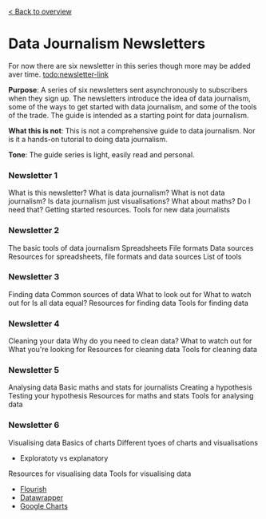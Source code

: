 [< Back to overview](README.md)

# Data Journalism Newsletters

For now there are six newsletter in this series though more may be added aver time. [todo:newsletter-link](Issues.md)

**Purpose**: A series of six newsletters sent asynchronously to subscribers when they sign up. The newsletters introduce the idea of data journalism, some of the ways to get started with data journalism, and some of the tools of the trade. The guide is intended as a starting point for data journalism.

**What this is not**: This is not a comprehensive guide to data journalism. Nor is it a hands-on tutorial to doing data journalism.

**Tone**: The guide series is light, easily read and personal.

### Newsletter 1

What is this newsletter?
What is data journalism?
What is not data journalism?
Is data journalism just visualisations?
What about maths? Do I need that?
Getting started resources.
Tools for new data journalists

### Newsletter 2

The basic tools of data journalism
Spreadsheets
File formats
Data sources
Resources for spreadsheets, file formats and data sources
List of tools

### Newsletter 3

Finding data
Common sources of data
What to look out for
What to watch out for
Is all data equal?
Resources for finding data
Tools for finding data

### Newsletter 4

Cleaning your data
Why do you need to clean data?
What to watch out for
What you're looking for
Resources for cleaning data
Tools for cleaning data

### Newsletter 5

Analysing data
Basic maths and stats for journalists
Creating a hypothesis
Testing your hypothesis
Resources for maths and stats
Tools for analysing data

### Newsletter 6

Visualising data
Basics of charts
Different tyoes of charts and visualisations

- Exploratoty vs explanatory

Resources for visualising data
Tools for visualising data

- [Flourish](https://Flourish.studio)
- [Datawrapper](https://datawrapper.de)
- [Google Charts](drive.google.com)
